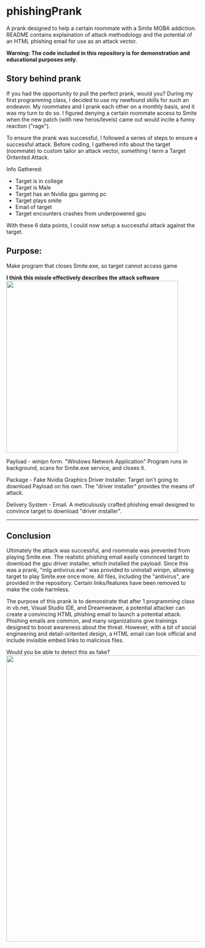 # phishingPrank
A prank designed to help a certain roommate with a Smite MOBA addiction. README contains explaination of attack methodology and the potential of an HTML phishing email for use as an attack vector.

<strong>Warning: The code included in this repository is for demonstration and educational purposes only.</strong>

<h2>Story behind prank </h2>
If you had the opportunity to pull the perfect prank, would you? During my first programming class, I decided to use my newfound skills for such an endeavor. My roommates and I prank each other on a monthly basis, and it was my turn to do so. I figured denying a certain roommate access to Smite when the new patch (with new heros/levels) came out would incite a funny reaction ("rage"). 

To ensure the prank was successful, I followed a series of steps to ensure a successful attack. Before coding, I gathered info about the target (roommate) to custom tailor an attack vector, something I term a Target Oritented Attack. 

Info Gathered:
- Target is in college
- Target is Male
- Target has an Nvidia gpu gaming pc
- Target plays smite
- Email of target
- Target encounters crashes from underpowered gpu

With these 6 data points, I could now setup a successful attack against the target.

<h2>Purpose: </h2> Make program that closes Smite.exe, so target cannot access game

**I think this missle effectively describes the attack software**
<br>
<img height ="450" src="http://image.prntscr.com/image/67a3e8f2d2084ad799576b3eb03404c2.png" />
</br>

Payload - winipn form. "Windows Network Application" Program runs in background, scans for Smite.exe service, and closes it.

Package - Fake Nvidia Graphics Driver Installer. Target isn't going to download Payload on his own. The "driver installer" 
          provides the means of attack.

Delivery System - Email. A meticulously crafted phishing email designed to convince target to download "driver installer".

______________________________________________________________________________________________________________________________
<h2> Conclusion </h2>
Ultimately the attack was successful, and roommate was prevented from playing Smite.exe. The realistic phishing email easily convinced target to download the gpu driver installer, which installed the payload. Since this was a prank, "mlg antivirus.exe" was provided
to uninstall winipn, allowing target to play Smite.exe once more. All files, including the "antivirus", are provided in the repository. Certain links/features have been removed to make the code harmless.

The purpose of this prank is to demonstrate that after 1 programming class in vb.net, Visual Studio IDE, and Dreamweaver, a potential attacker can create a convincing HTML phishing email to launch a potential attack. Phishing emails are common, and many organizations give trainings designed to boost awareness about the threat. However, with a bit of social engineering and detail-oritented design, a HTML email can look official and include invisible embed links to malicious files. 

Would you be able to detect this as fake?
<br>
<img height ="750" src="http://image.prntscr.com/image/adc635147fc743379b3fc167a3c57c30.png" />
</br>


